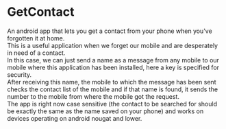 # GetContact
An android app that lets you get a contact from your phone when you've forgotten it at home.
<br>
This is a useful application when we forget our mobile and are desperately in need of a contact.
<br>
In this case, we can just send a name as a message from any mobile to our mobile where this application has been installed, here a key is specified for security.
<br>
After receiving this name, the mobile to which the message has been sent checks the contact list of the mobile and if that name is found, it sends the number to the mobile from where the mobile got the request.
<br>
The app is right now case sensitive (the contact to be searched for should be exactly the same as the name saved on your phone) and works on devices operating on android nougat and lower.
